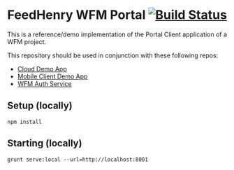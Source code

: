 # FeedHenry WFM Portal [![Build Status](https://travis-ci.org/feedhenry-staff/wfm-portal.png)](https://travis-ci.org/feedhenry-staff/wfm-portal)

This is a reference/demo implementation of the Portal Client application of a WFM project.

This repository should be used in conjunction with these following repos:

- [Cloud Demo App](https://github.com/feedhenry-staff/wfm-cloud)
- [Mobile Client Demo App](https://github.com/feedhenry-staff/wfm-mobile)
- [WFM Auth Service](https://github.com/feedhenry-staff/wfm-auth)

## Setup (locally)

`npm install`

## Starting (locally)

`grunt serve:local --url=http://localhost:8001`

